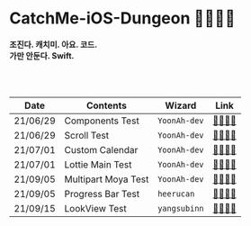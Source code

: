 # CatchMe-iOS-Dungeon 🧙🏻‍♀️🌈

**조진다. 캐치미. 아요. 코드. <br/>
가만 안둔다. Swift.** <br/>

<br/>
<br/>

| Date | Contents | Wizard | Link |
|--|--|--|--|
| 21/06/29 | Components Test | `YoonAh-dev` | [🌈🧚🏻‍♂️](https://github.com/TeamCatchMe/CatchMe-iOS-Dungeon/tree/main/YoonAh-dev/ComponentExample)|
| 21/06/29 | Scroll Test | `YoonAh-dev` | [🌈🧚🏻‍♂️](https://github.com/TeamCatchMe/CatchMe-iOS-Dungeon/tree/main/YoonAh-dev/CircleScrollTest)|
| 21/07/01 | Custom Calendar | `YoonAh-dev` | [🌈🧚🏻‍♂️](https://github.com/TeamCatchMe/CatchMe-iOS-Dungeon/tree/main/YoonAh-dev/CustomCalendar)|
| 21/07/01 | Lottie Main Test | `YoonAh-dev` | [🌈🧚🏻‍♂️](https://github.com/TeamCatchMe/CatchMe-iOS-Dungeon/tree/main/YoonAh-dev/MainLottieSample)|
| 21/09/05 | Multipart Moya Test | `YoonAh-dev` | [🌈🧚🏻‍♂️](https://github.com/TeamCatchMe/CatchMe-iOS-Dungeon/tree/main/YoonAh-dev/Multipart-Moya)|
| 21/09/05 | Progress Bar Test | `heerucan` | [🌈🧚🏻‍♂️](https://github.com/TeamCatchMe/CatchMe-iOS-Dungeon/tree/main/heerucan/ProgressBar%20Practice)|
| 21/09/15 | LookView Test | `yangsubinn` | [🌈🧚🏻‍♂️](https://github.com/TeamCatchMe/CatchMe-iOS-Dungeon/tree/main/yangsubinn/LookViewPractice)|
